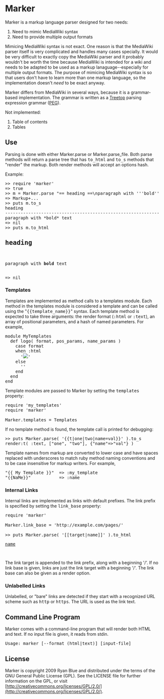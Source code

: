 # Marker

Marker is a markup language parser designed for two needs:

1.  Need to mimic MediaWiki syntax
2.  Need to provide multiple output formats

Mimicing MediaWiki syntax is not exact. One reason is that the MediaWiki parser itself is very complicated and handles many cases specially. It would be very difficult to exactly copy the MediaWiki parser and it probably wouldn't be worth the time because MediaWiki is intended for a wiki and needs to be adapted to be used as a markup lanaguage--especially for multiple output formats. The purpose of mimicing MediaWiki syntax is so that users don't have to learn more than one markup language, so the implementation doesn't _need_ to be exact anyway.

Marker differs from MediaWiki in several ways, because it is a grammar-based implementation. The grammar is written as a [Treetop](http://treetop.rubyforge.org/) parsing expression grammar ([PEG](http://en.wikipedia.org/wiki/Parsing_expression_grammar)).

Not implemented:

1.  Table of contents
2.  Tables

## Use

Parsing is done with either Marker.parse or Marker.parse_file. Both parse methods will return a parse tree that has <tt>to_html</tt> and <tt>to_s</tt> methods that "render" the markup. Both render methods will accept an options hash.

Example:

<pre>>> require 'marker'
=> true
>> m = Marker.parse "== heading ==\nparagraph with '''bold''' text"
=> Markup+...
>> puts m.to_s
heading
--------------------------------------------------------------------------------
paragraph with *bold* text
=> nil
>> puts m.to_html
<h2>heading</h2>
<p>paragraph with <b>bold</b> text</p>
=> nil
</pre>

### Templates

Templates are implemented as method calls to a templates module. Each method in the templates module is considered a template and can be called using the "<tt>{{template_name}}</tt>" syntax. Each template method is expected to take three arguments: the render format (<tt>:html</tt> or <tt>:text</tt>), an array of positional parameters, and a hash of named parameters. For example,

<pre>module MyTemplates
  def logo( format, pos_params, name_params )
    case format
    when :html
      '<img src="/images/logo.png" />'
    else
      ''
    end
  end
end
</pre>

Template modules are passed to Marker by setting the <tt>templates</tt> property:

<pre>require 'my_templates'
require 'marker'

Marker.templates = Templates
</pre>

If no template method is found, the template call is printed for debugging:

<pre>>> puts Marker.parse( '{{t|one|two|name=val}}' ).to_s
render:t( :text, ["one", "two"], {"name"=>"val"} )
</pre>

Template names from markup are converted to lower case and have spaces replaced with underscores to match ruby method naming conventions and to be case insensitive for markup writers. For example,

<pre>"{{ My Template }}"  => :my_template
"{{NaMe}}"           => :name
</pre>

### Internal Links

Internal links are implemented as links with default prefixes. The link prefix is specified by setting the <tt>link_base</tt> property:

<pre>require 'marker'

Marker.link_base = 'http://example.com/pages/'

>> puts Marker.parse( '[[target|name]]' ).to_html
<p><a href='http://example.com/pages/target'>name</a></p>
</pre>

The link target is appended to the link prefix, along with a beginning '/'. If no link base is given, links are just the link target with a beginning '/'. The link base can also be given as a render option.

### Unlabelled Links

Unlabelled, or "bare" links are detected if they start with a recognized URL scheme such as <tt>http</tt> or <tt>https</tt>. The URL is used as the link text.

## Command Line Program

Marker comes with a command-line program that will render both HTML and text. If no input file is given, it reads from stdin.

<pre>Usage: marker [--format (html|text)] [input-file]
</pre>

## License

Marker is copyright 2009 Ryan Blue and distributed under the terms of the GNU General Public License (GPL). See the LICENSE file for further information on the GPL, or visit [http://creativecommons.org/licenses/GPL/2.0/](http://creativecommons.org/licenses/GPL/2.0/).
